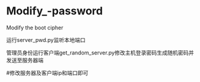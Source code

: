 # Modify_-password
Modify the boot cipher

运行server_pwd.py监听本地端口

管理员身份运行客户端get_random_server.py修改主机登录密码生成随机密码并发送至服务器端


#修改服务器及客户端ip和端口即可
